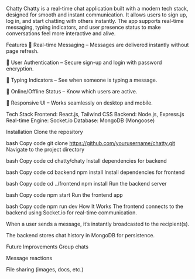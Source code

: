 Chatty
Chatty is a real-time chat application built with a modern tech stack, designed for smooth and instant communication. It allows users to sign up, log in, and start chatting with others instantly. The app supports real-time messaging, typing indicators, and user presence status to make conversations feel more interactive and alive.

Features
🔹 Real-time Messaging – Messages are delivered instantly without page refresh.

🔹 User Authentication – Secure sign-up and login with password encryption.

🔹 Typing Indicators – See when someone is typing a message.

🔹 Online/Offline Status – Know which users are active.

🔹 Responsive UI – Works seamlessly on desktop and mobile.

Tech Stack
Frontend: React.js, Tailwind CSS 
Backend: Node.js, Express.js
Real-time Engine: Socket.io
Database: MongoDB (Mongoose)

Installation
Clone the repository

bash
Copy code
git clone https://github.com/yourusername/chatty.git
Navigate to the project directory

bash
Copy code
cd chatty/chaty
Install dependencies for backend

bash
Copy code
cd backend
npm install
Install dependencies for frontend

bash
Copy code
cd ../frontend
npm install
Run the backend server

bash
Copy code
npm start
Run the frontend app

bash
Copy code
npm run dev
How It Works
The frontend connects to the backend using Socket.io for real-time communication.

When a user sends a message, it’s instantly broadcasted to the recipient(s).

The backend stores chat history in MongoDB for persistence.

Future Improvements
Group chats

Message reactions

File sharing (images, docs, etc.)
